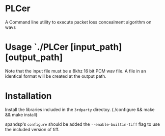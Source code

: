 # PLCer
A Command line utility to execute packet loss concealment algorithm on wavs 

# Usage `./PLCer [input_path] [output_path]
Note that the input file must be a 8khz 16 bit PCM wav file. A file in an identical format will be created at the output path.

# Installation
Install the libraries included in the `3rdparty` directoy.
(./configure && make && make install)

spandsp's `configure` should be added the `--enable-builtin-tiff` flag to use the included version of tiff.


